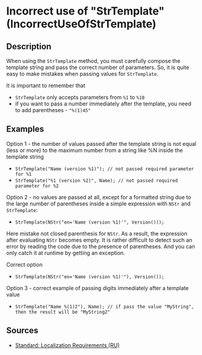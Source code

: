 # Incorrect use of "StrTemplate" (IncorrectUseOfStrTemplate)

<!-- Блоки выше заполняются автоматически, не трогать -->
## Description
<!-- Описание диагностики заполняется вручную. Необходимо понятным языком описать смысл и схему работу -->
When using the `StrTemplate` method, you must carefully compose the template string and pass the correct number of parameters. So, it is quite easy to make mistakes when passing values for `StrTemplate`.

It is important to remember that
- `StrTemplate` only accepts parameters from `%1` to `%10`
- if you want to pass a number immediately after the template, you need to add parentheses - `"%(1)45"`

## Examples
<!-- В данном разделе приводятся примеры, на которые диагностика срабатывает, а также можно привести пример, как можно исправить ситуацию -->

Option 1 - the number of values passed after the template string is not equal (less or more) to the maximum number from a string like %N inside the template string

  - `StrTemplate("Name (version %1)"); // not passed required parameter for %1`
  - `StrTemplate("%1 (version %2)", Name); // not passed required parameter for %2`

Option 2 - no values are passed at all, except for a formatted string due to the large number of parentheses inside a simple expression with `NStr` and `StrTemplate`:

  - `StrTemplate(NStr("en='Name (version %1)'", Version()));`

Here mistake not closed parenthesis for `NStr`. As a result, the expression after evaluating `NStr` becomes empty. 
It is rather difficult to detect such an error by reading the code due to the presence of parentheses. And you can only catch it at runtime by getting an exception.

Correct option
  - `StrTemplate(NStr("en='Name (version %1)'"), Version());`

Option 3 - correct example of passing digits immediately after a template value
  - `StrTemplate("Name %(1)2"), Name); // if pass the value "MyString", then the result will be "MyString2"`

## Sources
<!-- Необходимо указывать ссылки на все источники, из которых почерпнута информация для создания диагностики -->
<!-- Примеры источников

* Источник: [Стандарт: Тексты модулей](https://its.1c.ru/db/v8std#content:456:hdoc)
* Полезная информация: [Отказ от использования модальных окон](https://its.1c.ru/db/metod8dev#content:5272:hdoc)
* Источник: [Cognitive complexity, ver. 1.4](https://www.sonarsource.com/docs/CognitiveComplexity.pdf) -->

- [Standard: Localization Requirements (RU)](https://its.1c.ru/db/v8std/content/763/hdoc)
